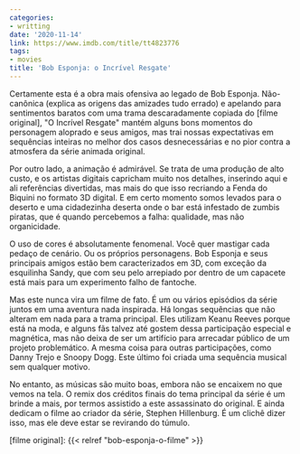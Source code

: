 ```yaml
---
categories:
- writting
date: '2020-11-14'
link: https://www.imdb.com/title/tt4823776
tags:
- movies
title: 'Bob Esponja: o Incrível Resgate'
---
```


Certamente esta é a obra mais ofensiva ao legado de Bob Esponja. Não-canônica (explica as origens das amizades tudo errado) e apelando para sentimentos baratos com uma trama descaradamente copiada do [filme original], "O Incrível Resgate" mantém alguns bons momentos do personagem aloprado e seus amigos, mas trai nossas expectativas em sequências inteiras no melhor dos casos desnecessárias e no pior contra a atmosfera da série animada original.

Por outro lado, a animação é admirável. Se trata de uma produção de alto custo, e os artistas digitais capricham muito nos detalhes, inserindo aqui e ali referências divertidas, mas mais do que isso recriando a Fenda do Biquini no formato 3D digital. E em certo momento somos levados para o deserto e uma cidadezinha deserta onde o bar está infestado de zumbis piratas, que é quando percebemos a falha: qualidade, mas não organicidade.

O uso de cores é absolutamente fenomenal. Você quer mastigar cada pedaço de cenário. Ou os próprios personagens. Bob Esponja e seus principais amigos estão bem caracterizados em 3D, com exceção da esquilinha Sandy, que com seu pelo arrepiado por dentro de um capacete está mais para um experimento falho de fantoche.

Mas este nunca vira um filme de fato. É um ou vários episódios da série juntos em uma aventura nada inspirada. Há longas sequências que não alteram em nada para a trama principal. Eles utilizam Keanu Reeves porque está na moda, e alguns fãs talvez até gostem dessa participação especial e magnética, mas não deixa de ser um artifício para arrecadar público de um projeto problemático. A mesma coisa para outras participações, como Danny Trejo e Snoopy Dogg. Este último foi criada uma sequência musical sem qualquer motivo.

No entanto, as músicas são muito boas, embora não se encaixem no que vemos na tela. O remix dos créditos finais do tema principal da série é um brinde a mais, por termos assistido a este assassinato do original. E ainda dedicam o filme ao criador da série, Stephen Hillenburg. É um clichê dizer isso, mas ele deve estar se revirando do túmulo.

[filme original]: {{< relref "bob-esponja-o-filme" >}}

